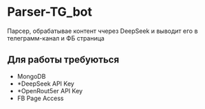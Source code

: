 # Parser-TG_bot

Парсер, обрабатывае контент ччерез DeepSeek и выводит его в телеграмм-канал и ФБ страница

## Для работы требуються

* MongoDB
* *DeepSeek API Key
* *OpenRout5er API Key
* FB Page Access

